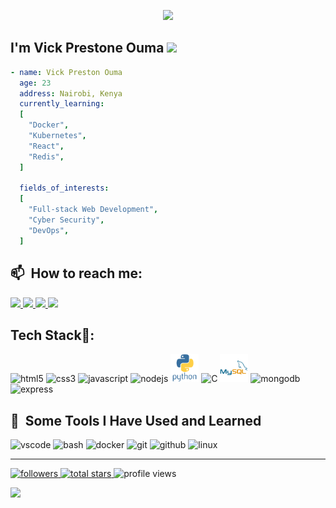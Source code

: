 <p align="center">
  <img src="https://capsule-render.vercel.app/api?type=waving&color=gradient&text=Hello!&height=100&section=header"/>
</p>
<h2> I'm Vick Prestone Ouma <img src="https://media.giphy.com/media/12oufCB0MyZ1Go/giphy.gif" width="65"></h2>

```yaml
- name: Vick Preston Ouma
  age: 23
  address: Nairobi, Kenya
  currently_learning: 
  [
    "Docker",
    "Kubernetes",
    "React",
    "Redis",
  ]

  fields_of_interests:
  [
    "Full-stack Web Development",
    "Cyber Security",
    "DevOps",
  ]
```

<h2> 📫 &nbsp;How to reach me:</h2>
<p align="left">
<a href="https://www.linkedin.com/in/vick-prestone/">
  <img height="50" src="https://user-images.githubusercontent.com/46517096/166973395-19676cd8-f8ec-4abf-83ff-da8243505b82.png"/>
</a>
<a href="https://medium.com/@vickprestone20">
  <img height="50" src="https://user-images.githubusercontent.com/46517096/166973962-d05d145a-b6a0-4643-bd3d-5ac845679367.png"/>
</a>
<a href="https://twitter.com/vckouma">
  <img height="50" src="https://user-images.githubusercontent.com/46517096/166974271-91dfa250-d70b-4cb9-8707-f1bda1b708c3.png"/>
</a>
<a href="">
  <img height="50" src="https://user-images.githubusercontent.com/46517096/166974368-9798f39f-1f46-499c-b14e-81f0a3f83a06.png"/>
</a>
</p>

## Tech Stack🔭:
<p align="left">
<img src="https://cdn.jsdelivr.net/gh/devicons/devicon/icons/html5/html5-original.svg" alt="html5" width="45" height="45"/>

<img src="https://cdn.jsdelivr.net/gh/devicons/devicon/icons/css3/css3-original.svg" alt="css3" width="45" height="45"/>

<img src="https://cdn.jsdelivr.net/gh/devicons/devicon/icons/javascript/javascript-original.svg" alt="javascript" width="45" height="45"/>

<img src="https://cdn.jsdelivr.net/gh/devicons/devicon/icons/nodejs/nodejs-original.svg" alt="nodejs" width="45" height="45"/>

<img src="https://raw.githubusercontent.com/devicons/devicon/master/icons/python/python-original-wordmark.svg" alt="python" width="45" height="45" />

<img src="https://cdn.jsdelivr.net/gh/devicons/devicon/icons/c/c-original.svg" alt="C" width="45" height="45" />


<img src="https://raw.githubusercontent.com/devicons/devicon/master/icons/mysql/mysql-original-wordmark.svg" alt="mysql" width="45" height="45" />

<img src="https://cdn.jsdelivr.net/gh/devicons/devicon/icons/mongodb/mongodb-original.svg" alt="mongodb" width="45" height="45" />

<img src="https://cdn.jsdelivr.net/gh/devicons/devicon/icons/express/express-original.svg" alt="express" width="45" height="45" />

</p>


<h2> 🚀 &nbsp;Some Tools I Have Used and Learned</h2>
<p align="left">
 <img src="https://cdn.jsdelivr.net/gh/devicons/devicon/icons/vscode/vscode-original.svg" alt="vscode" width="45" height="45"/>
<img src="https://cdn.jsdelivr.net/gh/devicons/devicon/icons/bash/bash-original.svg" alt="bash" width="45" height="45"/>
<img src="https://cdn.jsdelivr.net/gh/devicons/devicon/icons/docker/docker-original.svg" alt="docker" width="45" height="45"/>
<img src="https://cdn.jsdelivr.net/gh/devicons/devicon/icons/git/git-original.svg" alt="git" width="45" height="45"/>
<img src="https://www.vectorlogo.zone/logos/github/github-icon.svg" alt="github" width="45" height="45" />
<img src="https://cdn.jsdelivr.net/gh/devicons/devicon/icons/linux/linux-original.svg" alt="linux" width="45" height="45"/> 
</p>

---
<p align="left">
<a href="https://github.com/Vickouma77?tab=followers">
  <img alt="followers" title="Follow me on Github" src="https://custom-icon-badges.demolab.com/github/followers/Vickouma77?color=236ad3&labelColor=1155ba&style=for-the-badge&logo=person-add&label=Followers&logoColor=white"/>
</a>
<a href="https://github.com/Vickouma77?tab=repositories&sort=stargazers">
  <img alt="total stars" title="Total stars on GitHub" src="https://custom-icon-badges.demolab.com/github/stars/Vickouma77?color=55960c&style=for-the-badge&labelColor=488207&logo=star"/>
</a>
<img alt="profile views" title="Profile views on GitHub" src="https://komarev.com/ghpvc/?username=Vickouma77&style=for-the-badge&color=blue"/>
</p>
<p align="left">
  <img src="https://capsule-render.vercel.app/api?type=waving&color=gradient&height=100&section=footer"/>
</p>




<!--
**Vickouma77/Vickouma77** is a ✨ _special_ ✨ repository because its `README.md` (this file) appears on your GitHub profile.

Here are some ideas to get you started:

- 🔭 I’m currently working on ...
- 🌱 I’m currently learning ...
- 👯 I’m looking to collaborate on ...
- 💬 Ask me about ...
- 📫 How to reach me: ...
- 😄 Pronouns: ...
- ⚡ Fun fact: ...
-->
